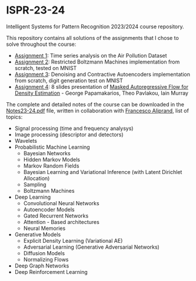 # ISPR-23-24
Intelligent Systems for Pattern Recognition 2023/2024 course repository.

This repository contains all solutions of the assignments that I chose to solve throughout the course:
- [Assignment 1](/assignment1): Time series analysis on the Air Pollution Dataset
- [Assignment 2](/assignment2): Restricted Boltzmann Machines implementation from scratch, tested on MNIST
- [Assignment 3](/assignment3): Denoising and Contractive Autoencoders implementation from scratch, digit generation test on MNIST
- [Assignment 4](/assignment4): 8 slides presentation of [Masked Autoregressive Flow for Density Estimation](https://arxiv.org/abs/1705.07057) - George Papamakarios, Theo Pavlakou, Iain Murray

The complete and detailed notes of the course can be downloaded in the [Notes23-24.pdf](/Notes23-24.pdf) file, written in collaboration with [Francesco Aliprand](https://github.com/francealip), list of topics:
- Signal processing (time and frequency analysys)
- Image processing (descriptor and detectors)
- Wavelets
- Probabilistic Machine Learning
  - Bayesian Networks
  - Hidden Markov Models
  - Markov Random Fields
  - Bayesian Learning and Variational Inference (with Latent Dirichlet Allocation)
  - Sampling
  - Boltzmann Machines
- Deep Learning  
  - Convolutional Neural Networks
  - Autoencoder Models
  - Gated Recurrent Networks
  - Attention - Based architectures
  - Neural Memories
- Generative Models
  - Explicit Density Learning (Variational AE)
  - Adversarial Learning (Generative Adversarial Networks)
  - Diffusion Models
  - Normalizing Flows
- Deep Graph Networks
- Deep Reinforcement Learning
